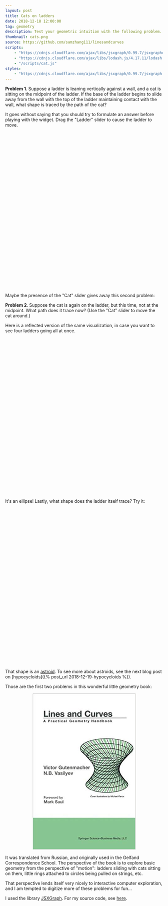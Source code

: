 ```yaml
---
layout: post
title: Cats on ladders
date: 2018-12-18 12:00:00
tag: geometry
description: Test your geometric intuition with the following problem. A cat is sitting on a ladder leaning against the wall, and the ladder slips. What shape does the cat draw through the air?
thumbnail: cats.png
source: https://github.com/samzhang111/linesandcurves
scripts:
    - "https://cdnjs.cloudflare.com/ajax/libs/jsxgraph/0.99.7/jsxgraphcore.js"
    - "https://cdnjs.cloudflare.com/ajax/libs/lodash.js/4.17.11/lodash.min.js"
    - "/scripts/cat.js"
styles:
    - "https://cdnjs.cloudflare.com/ajax/libs/jsxgraph/0.99.7/jsxgraph.css"
---
```


**Problem 1**. Suppose a ladder is leaning vertically against a wall, and a cat is sitting on the midpoint of the ladder. If the base of the ladder begins to slide away from the wall with the top of the ladder maintaining contact with the wall, what shape is traced by the path of the cat?


It goes without saying that you should try to formulate an answer before playing with the widget. Drag the "Ladder" slider to cause the ladder to move.

<div id="solocat" class="jxgbox" style="width:500px; height:500px; margin-left:auto; margin-right:auto;">
</div>

Maybe the presence of the "Cat" slider gives away this second problem:

**Problem 2**. Suppose the cat is again on the ladder, but this time, not at the midpoint. What path does it trace now? (Use the "Cat" slider to move the cat around.)

Here is a reflected version of the same visualization, in case you want to see four ladders going all at once.

<div id="multicat" class="jxgbox" style="width:500px; height:500px; margin-left:auto; margin-right:auto;"> </div>

It's an ellipse! Lastly, what shape does the ladder itself trace? Try it:

<div id="ladderastroid" class="jxgbox" style="width:500px; height:500px; margin-left:auto; margin-right:auto;"> </div>

That shape is an [astroid](https://en.wikipedia.org/wiki/Asteroid). To see more about astroids, see the next blog post on [hypocycloids]({% post_url 2018-12-19-hypocycloids %}).
 

Those are the first two problems in this wonderful little geometry book:

<div style="text-align:center;">
<a href="https://www.springer.com/la/book/9780817641610"><img src="/images/linesandcurves.jpg?raw=true" alt="Cover of Lines and Curves"></a>
</div>

It was translated from Russian, and originally used in the Gelfand Correspondence School. The perspective of the book is to explore basic geometry from the perspective of "motion": ladders sliding with cats sitting on them, little rings attached to circles being pulled on strings, etc.

That perspective lends itself very nicely to interactive computer exploration, and I am tempted to digitize more of these problems for fun...

I used the library [JSXGraph](https://jsxgraph.org/). For my source code, see [here](https://github.com/samzhang111/linesandcurves).
